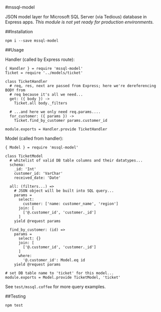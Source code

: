 #mssql-model

JSON model layer for Microsoft SQL Server (via Tedious) database in Express
apps. *This module is not yet ready for production environments.*

##Installation

`npm i --save mssql-model`

##Usage

Handler (called by Express route):
```
{ Handler } = require 'mssql-model'
Ticket = require '../models/ticket'

class TicketHandler
  # req, res, next are passed from Express; here we're dereferencing BODY from
  # req because it's all we need...
  get: ({ body }) ->
    Ticket.all body._filters

  # ...and here we only need req.params....
  for_customer: ({ params }) ->
    Ticket.find_by_customer params.customer_id

module.exports = Handler.provide TicketHandler
```

Model (called from handler):
```
{ Model } = require 'mssql-model'

class TicketModel
  # whitelist of valid DB table columns and their datatypes...
  schema:
    _id: 'Int'
    customer_id: 'VarChar'
    received_date: 'Date'

  all: (filters...) =>
    # JSON object will be built into SQL query...
    params =
      select:
        customer: ['name: customer_name', 'region']
      join: [
        ['@.customer_id', 'customer._id']
      ]
    yield @request params

  find_by_customer: (id) =>
    params =
      select: {}
      join: [
        ['@.customer_id', 'customer._id']
      ]
      where:
        '@.customer_id': Model.eq id
    yield @request params

# set DB table name to 'ticket' for this model...
module.exports = Model.provide TicketModel, 'ticket'
```

See `test/mssql.coffee` for more query examples.

##Testing

`npm test`
